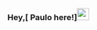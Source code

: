 ### Hey,[ Paulo here!]<img src="https://media.giphy.com/media/hvRJCLFzcasrR4ia7z/giphy.gif" width="25px">

<!--
**henriques4nti4go/henriques4nti4go** is a ✨ _special_ ✨ repository because its `README.md` (this file) appears on your GitHub profile.

Here are some ideas to get you started:

- 🔭 I’m currently working on ...
- 🌱 I’m currently learning ...
- 👯 I’m looking to collaborate on ...
- 🤔 I’m looking for help with ...
- 💬 Ask me about ...
- 📫 How to reach me: ...
- 😄 Pronouns: ...
- ⚡ Fun fact: ...
-->
